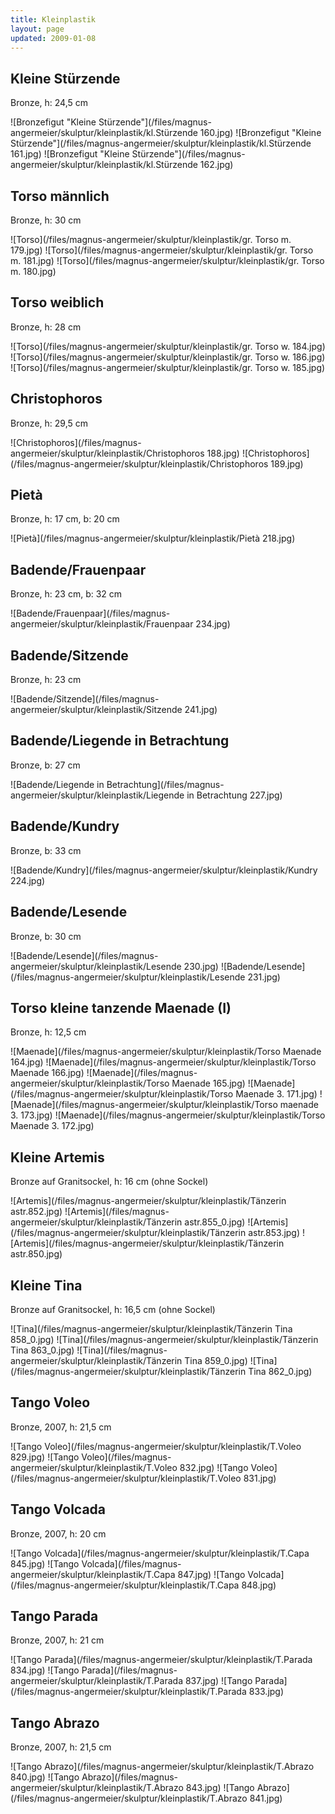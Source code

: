 ```yaml
---
title: Kleinplastik
layout: page
updated: 2009-01-08
---
```


## Kleine Stürzende

Bronze, h: 24,5 cm

![Bronzefigut "Kleine Stürzende"](/files/magnus-angermeier/skulptur/kleinplastik/kl.Stürzende 160.jpg)
![Bronzefigut "Kleine Stürzende"](/files/magnus-angermeier/skulptur/kleinplastik/kl.Stürzende 161.jpg)
![Bronzefigut "Kleine Stürzende"](/files/magnus-angermeier/skulptur/kleinplastik/kl.Stürzende 162.jpg)

## Torso männlich

Bronze, h: 30 cm

![Torso](/files/magnus-angermeier/skulptur/kleinplastik/gr. Torso m. 179.jpg)
![Torso](/files/magnus-angermeier/skulptur/kleinplastik/gr. Torso m. 181.jpg)
![Torso](/files/magnus-angermeier/skulptur/kleinplastik/gr. Torso m. 180.jpg)

## Torso weiblich

Bronze, h: 28 cm

![Torso](/files/magnus-angermeier/skulptur/kleinplastik/gr. Torso w. 184.jpg)
![Torso](/files/magnus-angermeier/skulptur/kleinplastik/gr. Torso w. 186.jpg)
![Torso](/files/magnus-angermeier/skulptur/kleinplastik/gr. Torso w. 185.jpg)

## Christophoros

Bronze, h: 29,5 cm

![Christophoros](/files/magnus-angermeier/skulptur/kleinplastik/Christophoros 188.jpg)
![Christophoros](/files/magnus-angermeier/skulptur/kleinplastik/Christophoros 189.jpg)

## Pietà

Bronze, h: 17 cm, b: 20 cm

![Pietà](/files/magnus-angermeier/skulptur/kleinplastik/Pietà 218.jpg)

## Badende/Frauenpaar

Bronze, h: 23 cm, b: 32 cm

![Badende/Frauenpaar](/files/magnus-angermeier/skulptur/kleinplastik/Frauenpaar 234.jpg)

## Badende/Sitzende

Bronze, h: 23 cm

![Badende/Sitzende](/files/magnus-angermeier/skulptur/kleinplastik/Sitzende 241.jpg)

## Badende/Liegende in Betrachtung

Bronze, b: 27 cm

![Badende/Liegende in Betrachtung](/files/magnus-angermeier/skulptur/kleinplastik/Liegende in Betrachtung 227.jpg)

## Badende/Kundry

Bronze, b: 33 cm

![Badende/Kundry](/files/magnus-angermeier/skulptur/kleinplastik/Kundry 224.jpg)

## Badende/Lesende

Bronze, b: 30 cm

![Badende/Lesende](/files/magnus-angermeier/skulptur/kleinplastik/Lesende 230.jpg)
![Badende/Lesende](/files/magnus-angermeier/skulptur/kleinplastik/Lesende 231.jpg)


## Torso kleine tanzende Maenade (I)

Bronze, h: 12,5 cm

![Maenade](/files/magnus-angermeier/skulptur/kleinplastik/Torso Maenade 164.jpg)
![Maenade](/files/magnus-angermeier/skulptur/kleinplastik/Torso Maenade 166.jpg)
![Maenade](/files/magnus-angermeier/skulptur/kleinplastik/Torso Maenade 165.jpg)
![Maenade](/files/magnus-angermeier/skulptur/kleinplastik/Torso Maenade 3. 171.jpg)
![Maenade](/files/magnus-angermeier/skulptur/kleinplastik/Torso maenade 3. 173.jpg)
![Maenade](/files/magnus-angermeier/skulptur/kleinplastik/Torso Maenade 3. 172.jpg)

## Kleine Artemis

Bronze auf Granitsockel, h: 16 cm (ohne Sockel)

![Artemis](/files/magnus-angermeier/skulptur/kleinplastik/Tänzerin astr.852.jpg)
![Artemis](/files/magnus-angermeier/skulptur/kleinplastik/Tänzerin astr.855_0.jpg)
![Artemis](/files/magnus-angermeier/skulptur/kleinplastik/Tänzerin astr.853.jpg)
![Artemis](/files/magnus-angermeier/skulptur/kleinplastik/Tänzerin astr.850.jpg)


## Kleine Tina

Bronze auf Granitsockel, h: 16,5 cm (ohne Sockel)

![Tina](/files/magnus-angermeier/skulptur/kleinplastik/Tänzerin Tina 858_0.jpg)
![Tina](/files/magnus-angermeier/skulptur/kleinplastik/Tänzerin Tina 863_0.jpg)
![Tina](/files/magnus-angermeier/skulptur/kleinplastik/Tänzerin Tina 859_0.jpg)
![Tina](/files/magnus-angermeier/skulptur/kleinplastik/Tänzerin Tina 862_0.jpg)

## Tango Voleo

Bronze, 2007, h: 21,5 cm

![Tango Voleo](/files/magnus-angermeier/skulptur/kleinplastik/T.Voleo 829.jpg)
![Tango Voleo](/files/magnus-angermeier/skulptur/kleinplastik/T.Voleo 832.jpg)
![Tango Voleo](/files/magnus-angermeier/skulptur/kleinplastik/T.Voleo 831.jpg)


## Tango Volcada

Bronze, 2007, h: 20 cm

![Tango Volcada](/files/magnus-angermeier/skulptur/kleinplastik/T.Capa 845.jpg)
![Tango Volcada](/files/magnus-angermeier/skulptur/kleinplastik/T.Capa 847.jpg)
![Tango Volcada](/files/magnus-angermeier/skulptur/kleinplastik/T.Capa 848.jpg)

## Tango Parada

Bronze, 2007, h: 21 cm

![Tango Parada](/files/magnus-angermeier/skulptur/kleinplastik/T.Parada 834.jpg)
![Tango Parada](/files/magnus-angermeier/skulptur/kleinplastik/T.Parada 837.jpg)
![Tango Parada](/files/magnus-angermeier/skulptur/kleinplastik/T.Parada 833.jpg)


## Tango Abrazo

Bronze, 2007, h: 21,5 cm

![Tango Abrazo](/files/magnus-angermeier/skulptur/kleinplastik/T.Abrazo 840.jpg)
![Tango Abrazo](/files/magnus-angermeier/skulptur/kleinplastik/T.Abrazo 843.jpg)
![Tango Abrazo](/files/magnus-angermeier/skulptur/kleinplastik/T.Abrazo 841.jpg)
